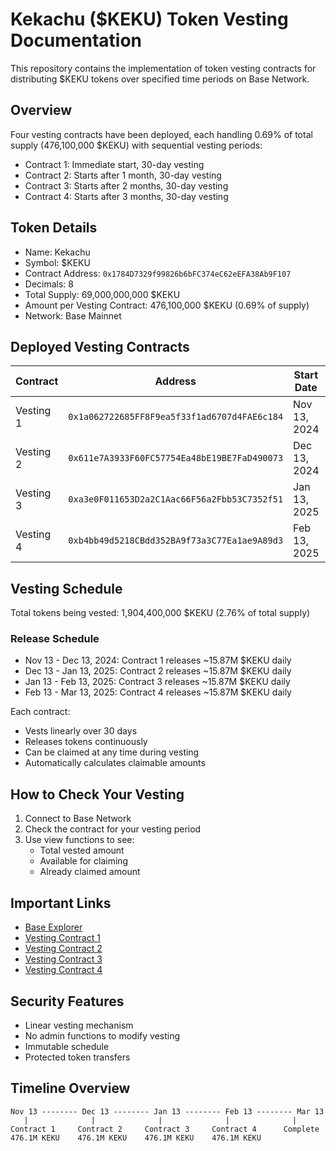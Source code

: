 # Kekachu ($KEKU) Token Vesting Documentation

This repository contains the implementation of token vesting contracts for distributing $KEKU tokens over specified time periods on Base Network.

## Overview

Four vesting contracts have been deployed, each handling 0.69% of total supply (476,100,000 $KEKU) with sequential vesting periods:
- Contract 1: Immediate start, 30-day vesting
- Contract 2: Starts after 1 month, 30-day vesting
- Contract 3: Starts after 2 months, 30-day vesting
- Contract 4: Starts after 3 months, 30-day vesting

## Token Details

- Name: Kekachu
- Symbol: $KEKU
- Contract Address: `0x1784D7329f99826b6bFC374eC62eEFA38Ab9F107`
- Decimals: 8
- Total Supply: 69,000,000,000 $KEKU
- Amount per Vesting Contract: 476,100,000 $KEKU (0.69% of supply)
- Network: Base Mainnet

## Deployed Vesting Contracts

| Contract | Address | Start Date | End Date | Amount |
|----------|---------|------------|-----------|---------|
| Vesting 1 | `0x1a062722685FF8F9ea5f33f1ad6707d4FAE6c184` | Nov 13, 2024 | Dec 13, 2024 | 476.1M $KEKU |
| Vesting 2 | `0x611e7A3933F60FC57754Ea48bE19BE7FaD490073` | Dec 13, 2024 | Jan 13, 2025 | 476.1M $KEKU |
| Vesting 3 | `0xa3e0F011653D2a2C1Aac66F56a2Fbb53C7352f51` | Jan 13, 2025 | Feb 13, 2025 | 476.1M $KEKU |
| Vesting 4 | `0xb4bb49d5218CBdd352BA9f73a3C77Ea1ae9A89d3` | Feb 13, 2025 | Mar 13, 2025 | 476.1M $KEKU |

## Vesting Schedule

Total tokens being vested: 1,904,400,000 $KEKU (2.76% of total supply)

### Release Schedule
- Nov 13 - Dec 13, 2024: Contract 1 releases ~15.87M $KEKU daily
- Dec 13 - Jan 13, 2025: Contract 2 releases ~15.87M $KEKU daily
- Jan 13 - Feb 13, 2025: Contract 3 releases ~15.87M $KEKU daily
- Feb 13 - Mar 13, 2025: Contract 4 releases ~15.87M $KEKU daily

Each contract:
- Vests linearly over 30 days
- Releases tokens continuously
- Can be claimed at any time during vesting
- Automatically calculates claimable amounts

## How to Check Your Vesting

1. Connect to Base Network
2. Check the contract for your vesting period
3. Use view functions to see:
   - Total vested amount
   - Available for claiming
   - Already claimed amount

## Important Links

- [Base Explorer](https://basescan.org)
- [Vesting Contract 1](https://basescan.org/address/0x1a062722685FF8F9ea5f33f1ad6707d4FAE6c184)
- [Vesting Contract 2](https://basescan.org/address/0x611e7A3933F60FC57754Ea48bE19BE7FaD490073)
- [Vesting Contract 3](https://basescan.org/address/0xa3e0F011653D2a2C1Aac66F56a2Fbb53C7352f51)
- [Vesting Contract 4](https://basescan.org/address/0xb4bb49d5218CBdd352BA9f73a3C77Ea1ae9A89d3)

## Security Features

- Linear vesting mechanism
- No admin functions to modify vesting
- Immutable schedule
- Protected token transfers

## Timeline Overview

```
Nov 13 -------- Dec 13 -------- Jan 13 -------- Feb 13 -------- Mar 13
   |              |              |              |              |
Contract 1     Contract 2     Contract 3     Contract 4      Complete
476.1M KEKU    476.1M KEKU    476.1M KEKU    476.1M KEKU
```
